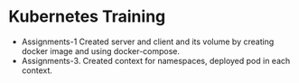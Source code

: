 # Kubernetes Training
- Assignments-1
         Created server and client and its volume by creating docker image and using docker-compose.
- Assignments-3.
         Created context for namespaces, deployed pod in each context.
